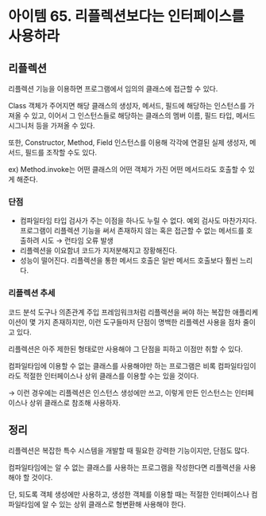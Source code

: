 # 아이템 65. 리플렉션보다는 인터페이스를 사용하라

## 리플렉션

리플렉션 기능을 이용하면 프로그램에서 임의의 클래스에 접근할 수 있다.

Class 객체가 주어지면 해당 클래스의 생성자, 메서드, 필드에 해당하는 인스턴스를 가져올 수 있고, 이어서 그 인스턴스들로 해당하는 클래스의 멤버 이름, 필드 타입, 메서드 시그니처 등을 가져올 수 있다.

또한, Constructor, Method, Field 인스턴스를 이용해 각각에 연결된 실제 생성자, 메서드, 필드를 조작할 수도 있다.

ex) Method.invoke는 어떤 클래스의 어떤 객체가 가진 어떤 메서드라도 호출할 수 있게 해준다.

### 단점

- 컴파일타임 타입 검사가 주는 이점을 하나도 누릴 수 없다. 예외 검사도 마찬가지다.
  프로그램이 리플렉션 기능을 써서 존재하지 않는 혹은 접근할 수 없는 메서드를 호출하려 시도 → 런타임 오류 발생
- 리플렉션을 이요함녀 코드가 지저분해지고 장황해진다.
- 성능이 떨어진다.
  리플렉션을 통한 메서드 호출은 일반 메서드 호출보다 훨씬 느리다.

### 리플렉션 추세

코드 분석 도구나 의존관계 주입 프레임워크처럼 리플렉션을 써야 하는 복잡한 애플리케이션이 몇 가지 존재하지만, 이런 도구들마저 단점이 명백한 리플렉션 사용을 점차 줄이고 있다.

리플렉션은 아주 제한된 형태로만 사용해야 그 단점을 피하고 이점만 취할 수 있다.

컴파일타임에 이용할 수 없는 클래스를 사용해야만 하는 프로그램은 비록 컴파일타임이라도 적절한 인터페이스나 상위 클래스를 이용할 수는 있을 것이다.

→ 이런 경우에는 리플렉션은 인스턴스 생성에만 쓰고, 이렇게 만든 인스턴스는 인터페이스나 상위 클래스로 참조해 사용하자.

## 정리

리플렉션은 복잡한 특수 시스템을 개발할 때 필요한 강력한 기능이지만, 단점도 많다.

컴파일타임에는 알 수 없는 클래스를 사용하는 프로그램을 작성한다면 리플렉션을 사용해야 할 것이다.

단, 되도록 객체 생성에만 사용하고, 생성한 객체를 이용할 때는 적절한 인터페이스나 컴파일타임에 알 수 있는 상위 클래스로 형변환해 사용해야 한다.

